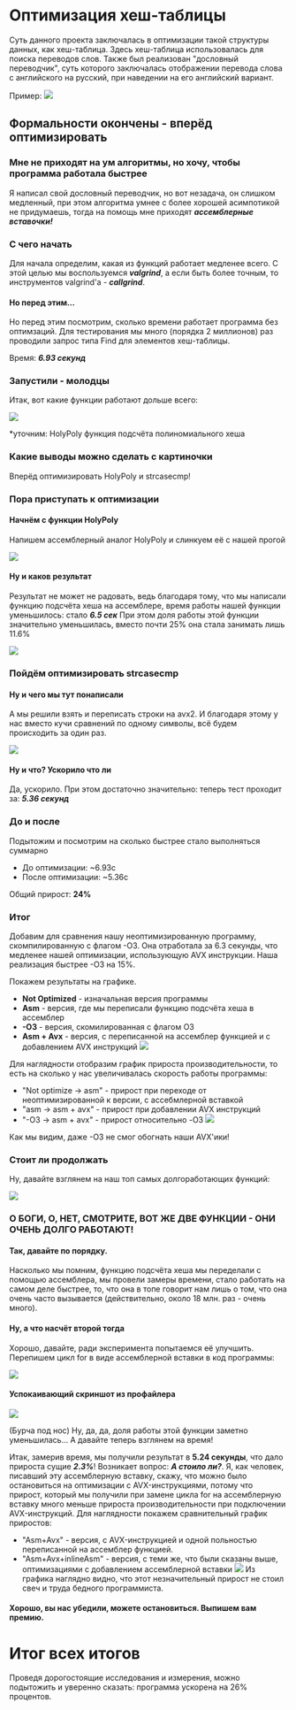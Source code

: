 # Оптимизация хеш-таблицы
Суть данного проекта заключалась в оптимизации такой структуры данных, как хеш-таблица. Здесь хеш-таблица использовалась для поиска переводов слов. Также был реализован "дословный переводчик", суть которого заключалась отображении перевода слова с английского на русский, при наведении на его английский вариант.

Пример:
![](https://i.imgur.com/IosgJ2t.png)


## Формальности окончены - вперёд оптимизировать
### Мне не приходят на ум алгоритмы, но хочу, чтобы программа работала быстрее
Я написал свой дословный переводчик, но вот незадача, он слишком медленный, при этом алгоритма умнее с более хорошей асимпотикой не придумаешь, тогда на помощь мне приходят ***ассемблерные вставочки!*** 
### С чего начать
Для начала определим, какая из функций работает медленее всего. С этой целью мы воспользуемся ***valgrind***, а если быть более точным, то инструментов valgrind'a - ***callgrind***. 

#### Но перед этим...
Но перед этим посмотрим, сколько времени работает программа без оптимзаций.
Для тестирования мы много (порядка 2 миллионов) раз проводили запрос типа Find для элементов хеш-таблицы.

Время: ***6.93 секунд***

### Запустили - молодцы
Итак, вот какие функции работают дольше всего:

![](https://i.imgur.com/5LpSiMd.png)

*уточним: HolyPoly функция подсчёта полиномиального хеша

### Какие выводы можно сделать с картиночки
Вперёд оптимизировать HolyPoly и strcasecmp!

### Пора приступать к оптимизации
#### Начнём с функции HolyPoly
Напишем ассемблерный аналог HolyPoly и слинкуем её с нашей прогой

![](https://i.imgur.com/HVZp55T.png)


#### Ну и каков результат

Результат не может не радовать, ведь благодаря тому, что мы написали функцию подсчёта хеша на ассемблере, время работы нашей функции уменьшилось: стало ***6.5 сек***
При этом доля работы этой функции значительно уменьшилась, вместо почти 25% она стала занимать лишь 11.6%

![](https://i.imgur.com/d9cueHJ.png)



### Пойдём оптимизировать strcasecmp

#### Ну и чего мы тут понаписали
А мы решили взять и переписать строки на avx2. И благодаря этому у нас вместо кучи сравнений по одному символы, всё будем происходить за один раз.

![](https://i.imgur.com/0yOm3Sh.png)


#### Ну и что? Ускорило что ли
Да, ускорило.
При этом достаточно значительно: теперь тест проходит за: ***5.36 секунд***


### До и после
Подытожим и посмотрим на сколько быстрее стало выполняться суммарно
* До оптимизации: ~6.93c
* После оптимизации: ~5.36c

Общий прирост: **24%**

### Итог
Добавим для сравнения нашу неоптимизированную программу, скомпилированную с флагом -О3. Она отработала за 6.3 секунды, что медленее нашей оптимизации, использующую AVX инструкции. Наша реализация быстрее -О3 на 15%.

Покажем результаты на графике.
* **Not Optimized** - изначальная версия программы
* **Asm** - версия, где мы переписали функцию подсчёта хеша в ассемблер
* **-O3** - версия, скомилированная с флагом О3
* **Asm + Avx** - версия, c переписанной на ассемблер функцией и с добавлением AVX инструкций
![](https://i.imgur.com/hcMS8tk.png)

Для наглядности отобразим график прироста производительности, то есть на сколько у нас увеличивалась скорость работы программы:
* "Not optimize -> asm" - прирост при переходе от неоптимизированной к версии, с ассебмлерной вставкой
* "asm -> asm + avx" - прирост при добавлении AVX инструкций
* "-O3 -> asm + avx" - прирост относительно -O3
![](https://i.imgur.com/eNpZgDS.png)

Как мы видим, даже -О3 не смог обогнать наши AVX'ики!

### Стоит ли продолжать
Ну, давайте взглянем на наш топ самых долгоработающих функций:

![](https://i.imgur.com/IqsgDWF.png)


### О БОГИ, О, НЕТ, СМОТРИТЕ, ВОТ ЖЕ ДВЕ ФУНКЦИИ - ОНИ ОЧЕНЬ ДОЛГО РАБОТАЮТ!
#### Так, давайте по порядку. 
Насколько мы помним, функцию подсчёта хеша мы переделали с помощью ассемблера, мы провели замеры времени, стало работать на самом деле быстрее, то, что она в топе говорит нам лишь о том, что она очень часто вызывается (действительно, около 18 млн. раз - очень много). 
#### Ну, а что насчёт второй тогда
Хорошо, давайте, ради эксперимента попытаемся её улучшить. Перепишем цикл for в виде ассемблерной вставки в код программы:

![](https://i.imgur.com/MIJoM8U.png)

#### Успокаивающий скриншот из профайлера
![](https://i.imgur.com/6bejf8j.png)

(Бурча под нос) Ну, да, да, доля работы этой функции заметно уменьшилась...
А давайте теперь взглянем на время!

Итак, замерив время, мы получили результат в **5.24 секунды**, что дало прироста сущие ***2.3%***! Возникает вопрос: ***А стоило ли?***. Я, как человек, писавший эту ассемблерную вставку, скажу, что можно было остановиться на оптимизации с AVX-инструкциями, потому что прирост, который мы получили при замене цикла for на ассемблерную вставку много меньше прироста производительности при подключении AVX-инструкций. Для наглядности покажем сравнительный график приростов:

* "Asm+Avx" - версия, с AVX-инструкцией и одной польностью переписанной на ассемблер функцией.
* "Asm+Avx+inlineAsm" - версия, с теми же, что были сказаны выше, оптимизациями с добавлением ассемблерной вставки
![](https://i.imgur.com/9PtkwqM.png)
Из графика наглядно видно, что этот незначительный прирост не стоил свеч и труда бедного программиста.

#### Хорошо, вы нас убедили, можете остановиться. Выпишем вам премию.

# Итог всех итогов
Проведя дорогостоящие исследования и измерения, можно подытожить и уверенно сказать: программа ускорена на 26% процентов.